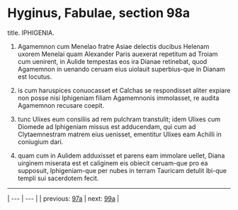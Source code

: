 # Hyginus, Fabulae, section 98a

title. IPHIGENIA.



1. Agamemnon cum Menelao fratre Asiae delectis ducibus Helenam uxorem Menelai quam Alexander Paris auexerat repetitum ad Troiam cum uenirent, in Aulide tempestas eos ira Dianae retinebat, quod Agamemnon in uenando ceruam eius uiolauit superbius-que in Dianam est locutus.



2. is cum haruspices conuocasset et Calchas se respondisset aliter expiare non posse nisi Iphigeniam filiam Agamemnonis immolasset, re audita Agamemnon recusare coepit.



3. tunc Ulixes eum consiliis ad rem pulchram transtulit; idem Ulixes cum Diomede ad Iphigeniam missus est adducendam, qui cum ad Clytaemnestram matrem eius uenisset, ementitur Ulixes eam Achilli in coniugium dari.



4. quam cum in Aulidem adduxisset et parens eam immolare uellet, Diana uirginem miserata est et caliginem eis obiecit ceruam-que pro ea supposuit, Iphigeniam-que per nubes in terram Tauricam detulit ibi-que templi sui sacerdotem fecit.



---

| --- | --- |
| previous: [97a](../97a/) | next: [99a](../99a/) |
